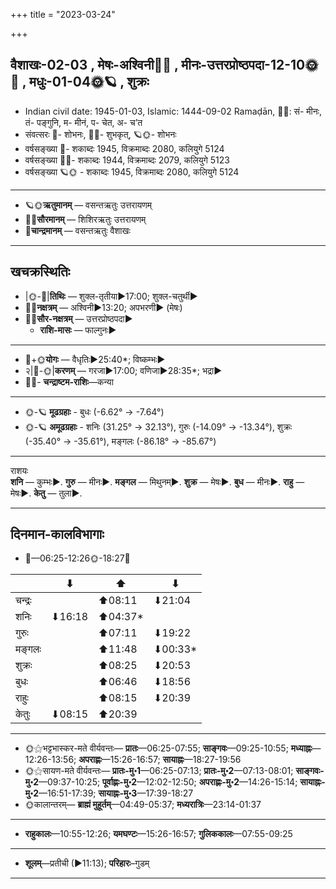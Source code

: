 +++
title = "2023-03-24"

+++
## वैशाखः-02-03  ,  मेषः-अश्विनी🌛🌌  ,  मीनः-उत्तरप्रोष्ठपदा-12-10🌞🌌  ,  मधुः-01-04🌞🪐  ,  शुक्रः
- Indian civil date: 1945-01-03, Islamic: 1444-09-02 Ramaḍān, 🌌🌞: सं- मीनः, तं- पङ्गुनि, म- मीनं, प- चेत, अ- च’त
- संवत्सरः 🌛- शोभनः, 🌌🌞- शुभकृत्, 🪐🌞- शोभनः
- वर्षसङ्ख्या 🌛- शकाब्दः 1945, विक्रमाब्दः 2080, कलियुगे 5124
- वर्षसङ्ख्या 🌌🌞- शकाब्दः 1944, विक्रमाब्दः 2079, कलियुगे 5123
- वर्षसङ्ख्या 🪐🌞 - शकाब्दः 1945, विक्रमाब्दः 2080, कलियुगे 5124
___________________
- 🪐🌞**ऋतुमानम्** — वसन्तऋतुः उत्तरायणम्
- 🌌🌞**सौरमानम्** — शिशिरऋतुः उत्तरायणम्
- 🌛**चान्द्रमानम्** — वसन्तऋतुः वैशाखः
___________________


## खचक्रस्थितिः
- |🌞-🌛|**तिथिः** — शुक्ल-तृतीया►17:00; शुक्ल-चतुर्थी►  
- 🌌🌛**नक्षत्रम्** — अश्विनी►13:20; अपभरणी► (मेषः)  
- 🌌🌞**सौर-नक्षत्रम्** — उत्तरप्रोष्ठपदा►  
  - **राशि-मासः** — फाल्गुनः► 
___________________
- 🌛+🌞**योगः** — वैधृतिः►25:40*; विष्कम्भः►  
- २|🌛-🌞|**करणम्** — गरजा►17:00; वणिजा►28:35*; भद्रा►  
- 🌌🌛- **चन्द्राष्टम-राशिः**—कन्या  
___________________
- 🌞-🪐 **मूढग्रहाः** - बुधः (-6.62° → -7.64°)
- 🌞-🪐 **अमूढग्रहाः** - शनिः (31.25° → 32.13°), गुरुः (-14.09° → -13.34°), शुक्रः (-35.40° → -35.61°), मङ्गलः (-86.18° → -85.67°)
___________________
राशयः  
**शनि** — कुम्भः►. **गुरु** — मीनः►. **मङ्गल** — मिथुनम्►. **शुक्र** — मेषः►. **बुध** — मीनः►. **राहु** — मेषः►. **केतु** — तुला►. 
___________________


## दिनमान-कालविभागाः
- 🌅—06:25-12:26🌞-18:27🌇  

|      |⬇     |⬆     |⬇     |
|------|-----|-----|------|
|चन्द्रः|     |⬆08:11 |⬇21:04 |
|शनिः   |⬇16:18 |⬆04:37*|     |
|गुरुः  |     |⬆07:11 |⬇19:22 |
|मङ्गलः |     |⬆11:48 |⬇00:33*|
|शुक्रः |     |⬆08:25 |⬇20:53 |
|बुधः   |     |⬆06:46 |⬇18:56 |
|राहुः  |     |⬆08:15 |⬇20:39 |
|केतुः  |⬇08:15 |⬆20:39 |     |
___________________
- 🌞⚝भट्टभास्कर-मते वीर्यवन्तः— **प्रातः**—06:25-07:55; **साङ्गवः**—09:25-10:55; **मध्याह्नः**—12:26-13:56; **अपराह्णः**—15:26-16:57; **सायाह्नः**—18:27-19:56  
- 🌞⚝सायण-मते वीर्यवन्तः— **प्रातः-मु॰1**—06:25-07:13; **प्रातः-मु॰2**—07:13-08:01; **साङ्गवः-मु॰2**—09:37-10:25; **पूर्वाह्णः-मु॰2**—12:02-12:50; **अपराह्णः-मु॰2**—14:26-15:14; **सायाह्नः-मु॰2**—16:51-17:39; **सायाह्नः-मु॰3**—17:39-18:27  
- 🌞कालान्तरम्— **ब्राह्मं मुहूर्तम्**—04:49-05:37; **मध्यरात्रिः**—23:14-01:37  
___________________
- **राहुकालः**—10:55-12:26; **यमघण्टः**—15:26-16:57; **गुलिककालः**—07:55-09:25  
___________________
- **शूलम्**—प्रतीची (►11:13); **परिहारः**–गुडम्  
___________________
